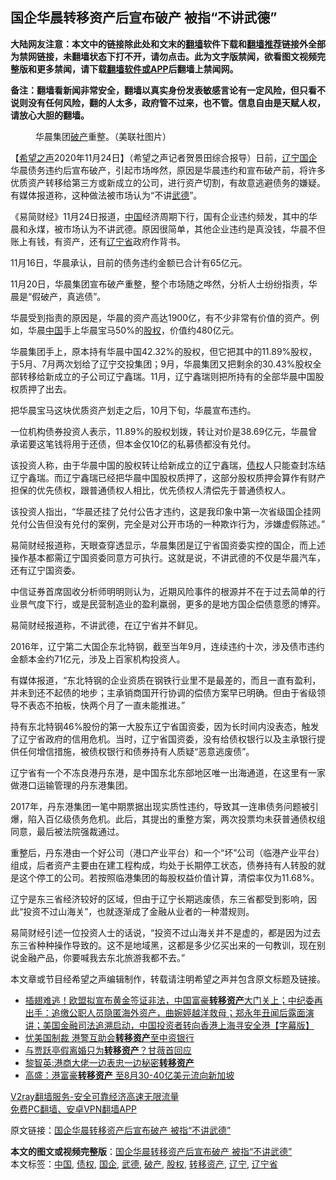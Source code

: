  <h2>国企华晨转移资产后宣布破产 被指“不讲武德”</h2> <p class="notice"><b>大陆网友注意：本文中的链接除此处和文末的<a href="https://github.com/bannedbook/fanqiang" >翻墙</a>软件下载和<a href="https://github.com/killgcd/justmysocks/blob/master/README.md">翻墙推荐</a>链接外全部为禁网链接，未翻墙状态下打不开，请勿点击。此为文字版禁闻，欲看图文视频完整版和更多禁闻，请下载<a href="https://github.com/bannedbook/fanqiang">翻墙软件或APP</a>后翻墙上禁闻网。</p><p>备注：翻墙看新闻非常安全，翻墙以真实身份发表敏感言论有一定风险，但只看不说则没有任何风险，翻的人太多，政府管不过来，也不管。信息自由是天赋人权，请放心大胆的翻墙。</b></p>  <div class="entry"> <figure><figcaption>华晨集团<a href="https://www.bannedbook.org/bnews/tag/%e7%a0%b4%e4%ba%a7/" class="st_tag internal_tag" rel="tag" title="标签 破产 下的日志">破产</a>重整。（美联社图片）</figcaption></figure> <p>【<span class='wp_keywordlink_affiliate'><a href="https://www.soundofhope.org" title="希望之声" target="_blank">希望之声</a></span>2020年11月24日】（希望之声记者贺景田综合报导）日前，<a href="https://www.bannedbook.org/bnews/tag/%e8%be%bd%e5%ae%81/" class="st_tag internal_tag" rel="tag" title="标签 辽宁 下的日志">辽宁</a><a href="https://www.bannedbook.org/bnews/tag/%E5%9B%BD%E4%BC%81/" class="st_tag internal_tag" rel="tag" title="标签 国企 下的日志">国企</a>华晨债务违约后宣布破产，引起市场哗然，原因是华晨违约和宣布破产前，将许多优质资产转移给第三方或新成立的公司，进行资产切割，有故意逃避债务的嫌疑。有媒体报道称，这种做法被市场认为“不讲<a href="https://www.bannedbook.org/bnews/tag/%E6%AD%A6%E5%BE%B7/" class="st_tag internal_tag" rel="tag" title="标签 武德 下的日志">武德</a>”。</p> <p>《易简财经》11月24日报道，<span class='wp_keywordlink_affiliate'><a href="https://www.bannedbook.org/" title="中国" target="_blank">中国</a></span>经济周期下行，国有企业违约频发，其中的华晨和永煤，被市场认为不讲武德。原因很简单，其他企业违约是真没钱，华晨不但账上有钱，有资产，还有<a href="https://www.bannedbook.org/bnews/tag/%E8%BE%BD%E5%AE%81%E7%9C%81/" class="st_tag internal_tag" rel="tag" title="标签 辽宁省 下的日志">辽宁省</a>政府作背书。</p> <p>11月16日，华晨承认，目前的债务违约金额已合计有65亿元。</p> <p>11月20日，华晨集团宣布破产重整，整个市场随之哗然，分析人士纷纷指责，华晨是“假破产，真逃债”。</p> <p>华晨受到指责的原因是，华晨的资产高达1900亿，有不少非常有价值的资产。例如，华晨<a href="https://www.bannedbook.org/bnews/tag/%E4%B8%AD%E5%9B%BD/" class="st_tag internal_tag" rel="tag" title="标签 中国 下的日志">中国</a>手上华晨宝马50%的<a href="https://www.bannedbook.org/bnews/tag/%E8%82%A1%E6%9D%83/" class="st_tag internal_tag" rel="tag" title="标签 股权 下的日志">股权</a>，价值约480亿元。</p>  <p>华晨集团手上，原本持有华晨中国42.32%的股权，但它把其中的11.89%股权，于5月、7月两次划给了辽宁交投集团；9月，华晨集团又把剩余的30.43%股权全部转移给新成立的子公司辽宁鑫瑞。11月，辽宁鑫瑞则把所持有的全部华晨中国股权质押了出去。</p> <p>把华晨宝马这块优质资产划走之后，10月下旬，华晨宣布违约。</p> <p>一位机构债券投资人表示，11.89%的股权划拨，转让对价是38.69亿元，华晨曾承诺要这笔钱将用于还债，但本金仅10亿的私募债都没有兑付。</p> <p>该投资人称，由于华晨中国的股权转让给新成立的辽宁鑫瑞，<a href="https://www.bannedbook.org/bnews/tag/%E5%80%BA%E6%9D%83/" class="st_tag internal_tag" rel="tag" title="标签 债权 下的日志">债权</a>人只能查封冻结辽宁鑫瑞。而辽宁鑫瑞已经把华晨中国股权质押了，这部分股权质押会算作有财产担保的优先债权，跟普通债权人相比，优先债权人清偿先于普通债权人。</p> <p>该投资人指出，“华晨还挂了兑付公告才违约，这是我印象中第一次省级国企挂网兑付公告但没有兑付的案例，完全是对公开市场的一种欺诈行为，涉嫌虚假陈述。”</p>  <p>易简财经报道称，天眼查穿透显示，华晨集团是辽宁省国资委实控的国企，而上述操作基本都需辽宁国资委同意方可执行。这就是说，不讲武德的不仅是华晨汽车，还有辽宁国资委。</p> <p>中信证券首席固收分析师明明则认为，近期风险事件的根源并不在于过去简单的行业景气度下行，或是民营制造业的盈利羸弱，更多的是地方国企偿债意愿的博弈。</p> <p>易简财经报道称，不讲武德，在辽宁省并不鲜见。</p> <p>2016年，辽宁第二大国企东北特钢，截至当年9月，连续违约十次，涉及债市违约金额本金约71亿元，涉及上百家机构投资人。</p> <p>有媒体报道，“东北特钢的企业资质在钢铁行业里不是最差的，而且一直有盈利，并未到还不起债的地步；主承销商国开行协调的偿债方案早已明确。但由于省级领导不表态不拍板，快两个月了一直未能推进。”</p>  <p>持有东北特钢46%股份的第一大股东辽宁省国资委，因为长时间内没表态，触发了辽宁省政府的信用危机。当时，辽宁省国资委，没有给债权银行以及主承银行提供任何增信措施，被债权银行和债券持有人质疑“恶意逃废债”。</p> <p>辽宁省有一个不冻良港丹东港，是中国东北东部地区唯一出海通道，在这里有一家做港口运输管理的丹东港集团。</p> <p>2017年，丹东港集团一笔中期票据出现实质性违约，导致其一连串债务问题被引爆，陷入百亿级债务危机。此后，其提出的重整方案，两次投票均未获普通债权组同意，最后被法院强裁通过。</p> <p>重整后，丹东港由一个好公司（港口产业平台）和一个“坏”公司（临港产业平台）组成，后者资产主要由在建工程构成，均处于长期停工状态，债券持有人转股的就是这个停工的公司。若按照临港集团的每股权益价值计算，清偿率仅为11.68%。</p> <p>辽宁是东三省经济较好的区域，但由于辽宁长期逃废债，东三省都受到影响，因此“投资不过山海关”，也就逐渐成了金融从业者的一种潜规则。</p>  <p>易简财经引述一位投资人士的话说，“投资不过山海关并不是虚的，都是因为过去东三省种种操作导致的。这不是地域黑，这都是多少亿买出来的一句教训，现在别说金融产品，你要喊我去东北旅游我都不去。”</p> <p>本文章或节目经希望之声编辑制作，转载请注明希望之声并包含原文标题及链接。</p> <ul class='op-related-articles' title='相关阅读'> <li><a href='https://www.bannedbook.org/bnews/bannedvideo/20200927/1404201.html' target='_blank'>插翅难逃！欧盟拟宣布黄金签证非法，中国富豪<b>转移资产</b>大门关上；中纪委再出手：追缴公职人员隐匿海外资产，曲婉婷越洋救母；郑永年丑闻后露面演讲；美国金融司法追溯启动，中国投资者转向香港上海寻安全港【字幕版】</a></li> <li><a href='https://www.bannedbook.org/bnews/headline/20200813/1379387.html' target='_blank'>忧美国制裁 港警互助会<b>转移资产</b>至中资银行</a></li> <li><a href='https://www.bannedbook.org/bnews/yule/20200628/1351875.html' target='_blank'>与贾跃亭假离婚只为<b>转移资产</b>？甘薇首回应</a></li> <li><a href='https://www.bannedbook.org/bnews/topimagenews/20200612/1343740.html' target='_blank'>黎智英:港商大佬一边表忠一边秘密<b>转移资产</b></a></li> <li><a href='https://www.bannedbook.org/bnews/cnnews/20191004/1201451.html' target='_blank'>高盛：港富豪<b>转移资产</b> 至8月30-40亿美元流向新加坡</a></li> </ul> <p class="texttj"> <a href="https://www.bannedbook.org/forum23/topic22702.html" target="_blank">V2ray翻墙服务-安全可靠经济高速无限流量</a><br/> <a href="https://github.com/bannedbook/fanqiang/wiki/%E7%A6%81%E9%97%BB%E7%BD%91%E5%AE%89%E5%8D%93%E7%BF%BB%E5%A2%99%E6%96%B0%E9%97%BBAPP" target="_blank">免费PC翻墙、安卓VPN翻墙APP</a></p><p>原文链接：<a class="src_link"  href="https://www.soundofhope.org/post/446458" target="_blank">国企华晨转移资产后宣布破产 被指“不讲武德”</a></p><a name='sharetosocial'></a>       <div><b>本文的图文或视频完整版</b>：<a href='https://www.bannedbook.org/bnews/comments/20201125/1436543.html'>国企华晨转移资产后宣布破产 被指“不讲武德”</a></div>  </div><!--END ENTRY--> <div class="postfooter"> <div>本文标签：<a href="https://www.bannedbook.org/bnews/tag/%E4%B8%AD%E5%9B%BD/" rel="tag">中国</a>, <a href="https://www.bannedbook.org/bnews/tag/%E5%80%BA%E6%9D%83/" rel="tag">债权</a>, <a href="https://www.bannedbook.org/bnews/tag/%E5%9B%BD%E4%BC%81/" rel="tag">国企</a>, <a href="https://www.bannedbook.org/bnews/tag/%E6%AD%A6%E5%BE%B7/" rel="tag">武德</a>, <a href="https://www.bannedbook.org/bnews/tag/%e7%a0%b4%e4%ba%a7/" rel="tag">破产</a>, <a href="https://www.bannedbook.org/bnews/tag/%E8%82%A1%E6%9D%83/" rel="tag">股权</a>, <a href="https://www.bannedbook.org/bnews/tag/%E8%BD%AC%E7%A7%BB%E8%B5%84%E4%BA%A7/" rel="tag">转移资产</a>, <a href="https://www.bannedbook.org/bnews/tag/%e8%be%bd%e5%ae%81/" rel="tag">辽宁</a>, <a href="https://www.bannedbook.org/bnews/tag/%E8%BE%BD%E5%AE%81%E7%9C%81/" rel="tag">辽宁省</a></div>  </div><!--END POSTFOOTER--> 